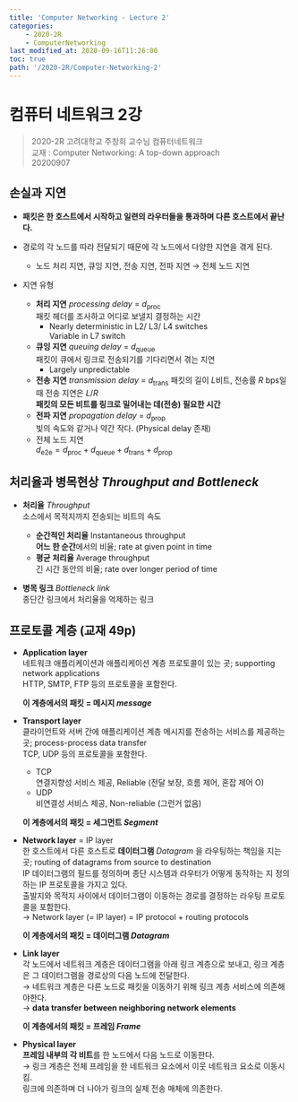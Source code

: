 ```yaml
---
title: 'Computer Networking - Lecture 2'
categories:
    - 2020-2R
    - ComputerNetworking
last_modified_at: 2020-09-16T11:26:00
toc: true
path: '/2020-2R/Computer-Networking-2'
---
```


# 컴퓨터 네트워크 2강

> 2020-2R 고려대학교 주창희 교수님 컴퓨터네트워크  
> 교재 : Computer Networking: A top-down approach  
> 20200907

## 손실과 지연

- **패킷은 한 호스트에서 시작하고 일련의 라우터들을 통과하며 다른 호스트에서 끝난다.**  

- 경로의 각 노드를 따라 전달되기 때문에 각 노드에서 다양한 지연을 겪게 된다.  
  - 노드 처리 지연, 큐잉 지연, 전송 지연, 전파 지연 → 전체 노드 지연

- 지연 유형  
  - **처리 지연** *processing delay* = $d_{\text{proc}}$  
    패킷 헤더를 조사하고 어디로 보낼지 결정하는 시간  
    - Nearly deterministic in L2/ L3/ L4 switches  
      Variable in L7 switch  
  - **큐잉 지연** *queuing delay* = $d_{\text{queue}}$  
    패킷이 큐에서 링크로 전송되기를 기다리면서 겪는 지연  
    - Largely unpredictable  
  - **전송 지연** *transmission delay* = $d_{\text{trans}}$ 
    패킷의 길이 $L$비트, 전송률 $R$ bps일 때 전송 지연은 $L/R$  
    **패킷의 모든 비트를 링크로 밀어내는 데(전송) 필요한 시간**  
  - **전파 지연** *propagation delay* = $d_{\text{prop}}$  
    빛의 속도와 같거나 약간 작다. (Physical delay 존재)  
  - 전체 노드 지연  
    $d_{\text{e2e}} = d_{\text{proc}} + d_{\text{queue}} + d_{\text{trans}} + d_{\text{prop}}$  

## 처리율과 병목현상 *Throughput and Bottleneck*

- **처리율** *Throughput*  
  소스에서 목적지까지 전송되는 비트의 속도  
  - **순간적인 처리율** Instantaneous throughput  
    **어느 한 순간**에서의 비율; rate at given point in time  
  - **평균 처리율** Average throughput  
    긴 시간 동안의 비율; rate over longer period of time  

- **병목 링크** *Bottleneck link*  
  종단간 링크에서 처리율을 억제하는 링크

## 프로토콜 계층 (교재 49p)

- **Application layer**  
  네트워크 애플리케이션과 애플리케이션 계층 프로토콜이 있는 곳; supporting network applications  
  HTTP, SMTP, FTP 등의 프로토콜을 포함한다.

  **이 계층에서의 패킷 = 메시지 *message***

- **Transport layer**   
  클라이언트와 서버 간에 애플리케이션 계층 메시지를 전송하는 서비스를 제공하는 곳; process-process data transfer  
  TCP, UDP 등의 프로토콜을 포함한다.

  - TCP  
    연결지향성 서비스 제공, Reliable (전달 보장, 흐름 제어, 혼잡 제어 O)  
  - UDP  
    비연결성 서비스 제공, Non-reliable (그런거 없음)

  **이 계층에서의 패킷 = 세그먼트 *Segment***

- **Network layer** = IP layer  
  한 호스트에서 다른 호스트로 **데이터그램** *Datagram* 을 라우팅하는 책임을 지는 곳; routing of datagrams from source to destination  
  IP 데이터그램의 필드를 정의하며 종단 시스템과 라우터가 어떻게 동작하는 지 정의하는 IP 프로토콜을 가지고 있다.  
  출발지와 목적지 사이에서 데이터그램이 이동하는 경로를 결정하는 라우팅 프로토콜을 포함한다.  
  → Network layer (= IP layer) = IP protocol + routing protocols

  **이 계층에서의 패킷 = 데이터그램 *Datagram***

- **Link layer**   
  각 노드에서 네트워크 계층은 데이터그램을 아래 링크 계층으로 보내고, 링크 계층은 그 데이터그램을 경로상의 다음 노드에 전달한다.  
  → 네트워크 계층은 다른 노드로 패킷을 이동하기 위해 링크 계층 서비스에 의존해야한다.  
  → **data transfer between neighboring network elements**

  **이 계층에서의 패킷 = 프레임 *Frame***

- **Physical layer**   
  **프레임 내부의 각 비트**를 한 노드에서 다음 노드로 이동한다.  
  → 링크 계층은 전체 프레임을 한 네트워크 요소에서 이웃 네트워크 요소로 이동시킴.  
  링크에 의존하며 더 나아가 링크의 실제 전송 매체에 의존한다.

